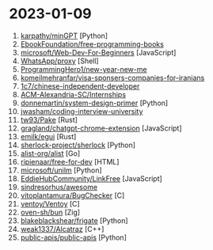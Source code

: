 # 2023-01-09

1. [karpathy/minGPT](https://github.com/karpathy/minGPT "A minimal PyTorch re-implementation of the OpenAI GPT (Generative Pretrained Transformer) training") [Python]
2. [EbookFoundation/free-programming-books](https://github.com/EbookFoundation/free-programming-books "📚 Freely available programming books") 
3. [microsoft/Web-Dev-For-Beginners](https://github.com/microsoft/Web-Dev-For-Beginners "24 Lessons, 12 Weeks, Get Started as a Web Developer") [JavaScript]
4. [WhatsApp/proxy](https://github.com/WhatsApp/proxy "This repository contains the WhatsApp proxy implementation for users to host their own proxy infrastructure to connect to WhatsApp for chat (VoIP and media upload/download not currently proxied)") [Shell]
5. [ProgrammingHero1/new-year-new-me](https://github.com/ProgrammingHero1/new-year-new-me "") 
6. [komeilmehranfar/visa-sponsers-companies-for-iranians](https://github.com/komeilmehranfar/visa-sponsers-companies-for-iranians "") 
7. [1c7/chinese-independent-developer](https://github.com/1c7/chinese-independent-developer "👩🏿‍💻👨🏾‍💻👩🏼‍💻👨🏽‍💻👩🏻‍💻中国独立开发者项目列表 -- 分享大家都在做什么") 
8. [ACM-Alexandria-SC/Internships](https://github.com/ACM-Alexandria-SC/Internships "") 
9. [donnemartin/system-design-primer](https://github.com/donnemartin/system-design-primer "Learn how to design large-scale systems. Prep for the system design interview. Includes Anki flashcards.") [Python]
10. [jwasham/coding-interview-university](https://github.com/jwasham/coding-interview-university "A complete computer science study plan to become a software engineer.") 
11. [tw93/Pake](https://github.com/tw93/Pake "🤱🏻 Simply make any web page a desktop application using Rust. 🤱🏻 很简单的用 Rust 打包网页生成很小的桌面 App") [Rust]
12. [gragland/chatgpt-chrome-extension](https://github.com/gragland/chatgpt-chrome-extension "A ChatGPT Chrome extension. Integrates ChatGPT into every text box on the internet.") [JavaScript]
13. [emilk/egui](https://github.com/emilk/egui "egui: an easy-to-use immediate mode GUI in Rust that runs on both web and native") [Rust]
14. [sherlock-project/sherlock](https://github.com/sherlock-project/sherlock "🔎 Hunt down social media accounts by username across social networks") [Python]
15. [alist-org/alist](https://github.com/alist-org/alist "🗂️A file list program that supports multiple storage, powered by Gin and Solidjs. / 一个支持多存储的文件列表程序，使用 Gin 和 Solidjs。") [Go]
16. [ripienaar/free-for-dev](https://github.com/ripienaar/free-for-dev "A list of SaaS, PaaS and IaaS offerings that have free tiers of interest to devops and infradev") [HTML]
17. [microsoft/unilm](https://github.com/microsoft/unilm "Large-scale Self-supervised Pre-training Across Tasks, Languages, and Modalities") [Python]
18. [EddieHubCommunity/LinkFree](https://github.com/EddieHubCommunity/LinkFree "Connect to your audience with a single link. Showcase the content you create and your projects in one place. Make it easier for people to find, follow and subscribe.") [JavaScript]
19. [sindresorhus/awesome](https://github.com/sindresorhus/awesome "😎 Awesome lists about all kinds of interesting topics") 
20. [vitoplantamura/BugChecker](https://github.com/vitoplantamura/BugChecker "SoftICE-like kernel debugger for Windows 11") [C]
21. [ventoy/Ventoy](https://github.com/ventoy/Ventoy "A new bootable USB solution.") [C]
22. [oven-sh/bun](https://github.com/oven-sh/bun "Incredibly fast JavaScript runtime, bundler, transpiler and package manager – all in one.") [Zig]
23. [blakeblackshear/frigate](https://github.com/blakeblackshear/frigate "NVR with realtime local object detection for IP cameras") [Python]
24. [weak1337/Alcatraz](https://github.com/weak1337/Alcatraz "x64 binary obfuscator") [C++]
25. [public-apis/public-apis](https://github.com/public-apis/public-apis "A collective list of free APIs") [Python]
